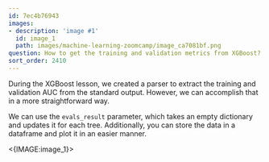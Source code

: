 ```yaml
---
id: 7ec4b76943
images:
- description: 'image #1'
  id: image_1
  path: images/machine-learning-zoomcamp/image_ca7081bf.png
question: How to get the training and validation metrics from XGBoost?
sort_order: 2410
---
```


During the XGBoost lesson, we created a parser to extract the training and validation AUC from the standard output. However, we can accomplish that in a more straightforward way.

We can use the `evals_result` parameter, which takes an empty dictionary and updates it for each tree. Additionally, you can store the data in a dataframe and plot it in an easier manner.

<{IMAGE:image_1}>
